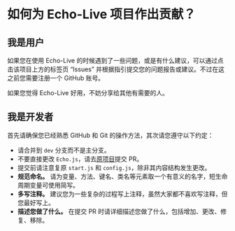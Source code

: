 # 如何为 Echo-Live 项目作出贡献？
## 我是用户
如果您在使用 Echo-Live 的时候遇到了一些问题，或是有什么建议，可以通过点击该项目上方的标签页 “Issues” 并根据指引提交您的问题报告或建议。不过在这之前您需要注册一个 GitHub 账号。

如果您觉得 Echo-Live 好用，不妨分享给其他有需要的人。

## 我是开发者
首先请确保您已经熟悉 GitHub 和 Git 的操作方法，其次请您遵守以下约定：

- 请合并到 `dev` 分支而不是主分支。
- 不要直接更改 `Echo.js`，请去[原项目](https://github.com/sheep-realms/Echo)提交 PR。
- 提交前请注意复原 `start.js` 和 `config.js`，除非其内容结构发生更改。
- **规范命名。** 请为变量、方法、键名、类名等元素取一个有意义的名字，短生命周期变量可使用简写。
- **多写注释。** 建议您为一些复杂的过程写上注释，虽然大家都不喜欢写注释，但您最好写上。
- **描述您做了什么。** 在提交 PR 时请详细描述您做了什么，包括增加、更改、修复、移除。
